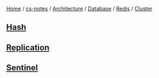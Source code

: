 [Home](https://mengxianbin.github.io) /
[cs-notes](https://mengxianbin.github.io/cs-notes/site) /
[Architecture](https://mengxianbin.github.io/cs-notes/site/Architecture) /
[Database](https://mengxianbin.github.io/cs-notes/site/Architecture/Database) /
[Redis](https://mengxianbin.github.io/cs-notes/site/Architecture/Database/Redis) /
[Cluster](https://mengxianbin.github.io/cs-notes/site/Architecture/Database/Redis/Cluster)

## [Hash](https://mengxianbin.github.io/cs-notes/site/Architecture/Database/Redis/Cluster/Hash)

## [Replication](https://mengxianbin.github.io/cs-notes/site/Architecture/Database/Redis/Cluster/Replication)

## [Sentinel](https://mengxianbin.github.io/cs-notes/site/Architecture/Database/Redis/Cluster/Sentinel)
